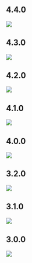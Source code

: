 ## 4.4.0

![](https://github.com/arononak/git_stamp/blob/main/changelog/4.4.0.png?raw=true)

## 4.3.0

![](https://github.com/arononak/git_stamp/blob/main/changelog/4.3.0.png?raw=true)

## 4.2.0

![](https://github.com/arononak/git_stamp/blob/main/changelog/4.2.0.png?raw=true)

## 4.1.0

![](https://github.com/arononak/git_stamp/blob/main/changelog/4.1.0.png?raw=true)

## 4.0.0

![](https://github.com/arononak/git_stamp/blob/main/changelog/4.0.0.png?raw=true)

## 3.2.0

![](https://github.com/arononak/git_stamp/blob/main/changelog/3.2.0.png?raw=true)

## 3.1.0

<!-- https://snappify.com/ -->
![](https://github.com/arononak/git_stamp/blob/main/changelog/3.1.0.png?raw=true)

## 3.0.0

<!-- https://snappify.com/ -->
![](https://github.com/arononak/git_stamp/blob/main/changelog/3.0.0.png?raw=true)
